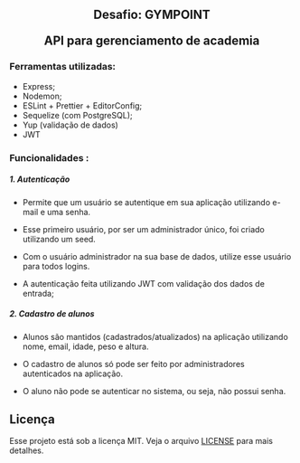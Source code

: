 <h2 align="center">
Desafio: GYMPOINT
<p align="center"> API para gerenciamento de academia</p>
</h2>

### Ferramentas utilizadas:
- Express;
- Nodemon;
- ESLint + Prettier + EditorConfig;
- Sequelize (com PostgreSQL);
- Yup (validação de dados)
-  JWT

### Funcionalidades :
##### 1.  Autenticação
- Permite que um usuário se autentique em sua aplicação utilizando e-mail e uma senha.

- Esse primeiro usuário, por ser um administrador único, foi criado utilizando um seed.

- Com o usuário administrador na sua base de dados, utilize esse usuário para todos logins.

- A autenticação feita utilizando JWT com validação dos dados de entrada;

##### 2.  Cadastro de alunos
- Alunos são mantidos (cadastrados/atualizados) na aplicação utilizando nome, email, idade, peso e altura.

- O cadastro de alunos só pode ser feito por administradores autenticados na aplicação.

- O aluno não pode se autenticar no sistema, ou seja, não possui senha.

## Licença

Esse projeto está sob a licença MIT. Veja o arquivo [LICENSE](LICENSE) para mais detalhes.
